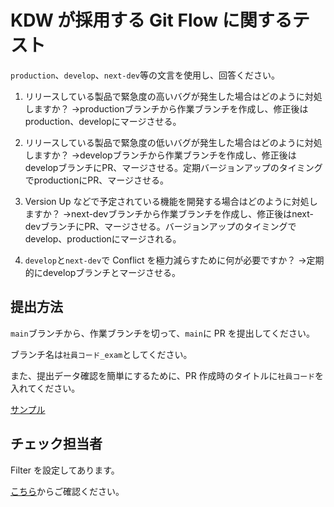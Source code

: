 # KDW が採用する Git Flow に関するテスト

`production`、`develop`、`next-dev`等の文言を使用し、回答ください。

1. リリースしている製品で緊急度の高いバグが発生した場合はどのように対処しますか？
→productionブランチから作業ブランチを作成し、修正後はproduction、developにマージさせる。

1. リリースしている製品で緊急度の低いバグが発生した場合はどのように対処しますか？
→developブランチから作業ブランチを作成し、修正後はdevelopブランチにPR、マージさせる。定期バージョンアップのタイミングでproductionにPR、マージさせる。

1. Version Up などで予定されている機能を開発する場合はどのように対処しますか？
→next-devブランチから作業ブランチを作成し、修正後はnext-devブランチにPR、マージさせる。バージョンアップのタイミングでdevelop、productionにマージされる。

1. `develop`と`next-dev`で Conflict を極力減らすために何が必要ですか？
→定期的にdevelopブランチとマージさせる。


## 提出方法

`main`ブランチから、作業ブランチを切って、`main`に PR を提出してください。

ブランチ名は`社員コード_exam`としてください。

また、提出データ確認を簡単にするために、PR 作成時のタイトルに`社員コード`を入れてください。

[サンプル](https://github.com/KDW-DevDiv/git-starter-practice/pull/43)

## チェック担当者

Filter を設定してあります。

[こちら](https://github.com/KDW-DevDiv/git-starter-practice/pulls?q=is%3Apr+is%3Aopen+base%3Amain)からご確認ください。
